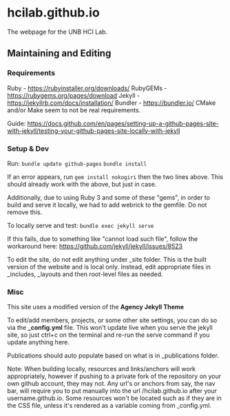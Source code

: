 # hcilab.github.io
The webpage for the UNB HCI Lab.


## Maintaining and Editing

### Requirements
Ruby - https://rubyinstaller.org/downloads/
RubyGEMs - https://rubygems.org/pages/download
Jekyll - https://jekyllrb.com/docs/installation/
Bundler - https://bundler.io/
CMake and/or Make seem to not be real requirements.

Guide: https://docs.github.com/en/pages/setting-up-a-github-pages-site-with-jekyll/testing-your-github-pages-site-locally-with-jekyll

### Setup & Dev

Run:
`bundle update github-pages`
`bundle install`

If an error appears, run `gem install nokogiri` then the two lines above. This should already work with the above, but just in case.

Additionally, due to using Ruby 3 and some of these "gems", in order to build and serve it locally, we had to add webrick to the gemfile. Do not remove this.

To locally serve and test:
`bundle exec jekyll serve`

If this fails, due to something like "cannot load such file", follow the workaround here:
https://github.com/jekyll/jekyll/issues/8523

To edit the site, do not edit anything under _site folder. This is the built version of the website and is local only. Instead, edit appropriate files in _includes, _layouts and then root-level files as needed.

### Misc

This site uses a modified version of the **Agency Jekyll Theme**

To edit/add members, projects, or some other site settings, you can do so via the **_config.yml** file. This won't update live when you serve the jekyll site, so just ctrl+c on the terminal and re-run the serve command if you update anything here.

Publications should auto populate based on what is in _publications folder.

Note: When building locally, resources and links/anchors will work appropriately, however if pushing to a private fork of the repository on your own github account, they may not. Any url's or anchors from say, the nav bar, will require you to put manually into the url /hcilab.github.io after your username.github.io. Some resources won't be located such as if they are in the CSS file, unless it's rendered as a variable coming from _config.yml.
